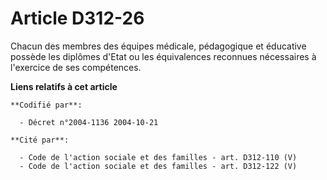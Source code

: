 # Article D312-26

Chacun des membres des équipes médicale, pédagogique et éducative possède les diplômes d'Etat ou les équivalences reconnues
nécessaires à l'exercice de ses compétences.

**Liens relatifs à cet article**

	**Codifié par**:

	  - Décret n°2004-1136 2004-10-21

	**Cité par**:

	  - Code de l'action sociale et des familles - art. D312-110 (V)
	  - Code de l'action sociale et des familles - art. D312-122 (V)
